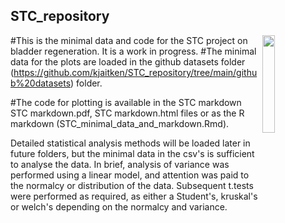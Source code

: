 ## STC_repository
<img mg align="right" src="https://user-images.githubusercontent.com/13381429/234910208-41cf9df3-f32d-4db4-bd84-c43ef7a33257.jpg" width=20% height=20%>

#This is the minimal data and code for the STC project on bladder regeneration. It is a work in progress. 
#The minimal data for the plots are loaded in the github datasets folder (https://github.com/kjaitken/STC_repository/tree/main/github%20datasets) folder. 

#The code for plotting is available in the STC markdown STC markdown.pdf, STC markdown.html files or as the R markdown (STC_minimal_data_and_markdown.Rmd). 

Detailed statistical analysis methods will be loaded later in future folders, but the minimal data in the csv's is sufficient to analyse the data. In brief, analysis of variance was performed using a linear model, and attention was paid to the normalcy or distribution of the data. Subsequent t.tests were performed as required, as either a Student's, kruskal's or welch's depending on the normalcy and variance. 


